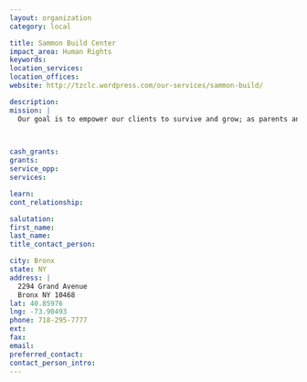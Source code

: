 ```yaml
---
layout: organization
category: local

title: Sammon Build Center
impact_area: Human Rights
keywords: 
location_services: 
location_offices: 
website: http://tzclc.wordpress.com/our-services/sammon-build/

description: 
mission: |
  Our goal is to empower our clients to survive and grow; as parents and as individuals. Each family has it's own fully furnished apartment with kitchen and bathroom. On site services include case management, housing assistance, referral and monitoring to substance abuse, general and mental health and other programs. Site based childcare and recreation/after-school programs and Board of Education monitoring.

  

cash_grants: 
grants: 
service_opp: 
services: 

learn: 
cont_relationship: 

salutation: 
first_name: 
last_name: 
title_contact_person: 

city: Bronx
state: NY
address: |
  2294 Grand Avenue    
  Bronx NY 10468
lat: 40.85976
lng: -73.90493
phone: 718-295-7777
ext: 
fax: 
email: 
preferred_contact: 
contact_person_intro: 
---
```

